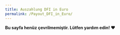 ```yaml
---
title: Auszahlung DFI in Euro
permalink: /Payout_DFI_in_Euro/
---
```


**Bu sayfa henüz çevrilmemiştir. Lütfen yardım edin! ❤**
